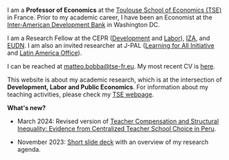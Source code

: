 I am a **Professor of Economics** at the [Toulouse School of Economics (TSE)](https://www.tse-fr.eu/) in France. Prior to my academic career, I have been an Economist at the [Inter-American Development Bank](https://www.iadb.org/en/knowledge-resources/research-idb) in Washington DC. 

I am a Research Fellow at the CEPR ([Development](https://cepr.org/research/programme-areas/development-economics) and [Labor](https://cepr.org/research/programme-areas/labour-economics)), [IZA](https://www.iza.org/person/6066/matteo-bobba), and [EUDN](http://eudn.eu/?page_id=598). I am also an invited researcher at J-PAL ([Learning for All Initiative](https://www.povertyactionlab.org/initiative/learning-all-initiative) and [Latin America Office](https://www.povertyactionlab.org/latin-america-caribbean)). 

I can be reached at [matteo.bobba@tse-fr.eu](mailto:matteo.bobba@tse-fr.eu). My most recent CV is [here](/cv.pdf). 

This website is about my academic research, which is at the intersection of **Development, Labor and Public Economics**. For information about my teaching activities, please check my [TSE webpage](https://www.tse-fr.eu/people/matteo-bobba?tab=teaching).


**What's new?**

- March 2024: Revised version of [Teacher Compensation and Structural Inequality: Evidence from Centralized Teacher School Choice in Peru](/BELNN_March2024.pdf).

- November 2023: [Short slide deck](/Slides_HDR.pdf) with an overview of my research agenda.